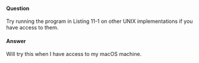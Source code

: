 #### Question

Try running the program in Listing 11-1 on other UNIX implementations if you 
have access to them.

#### Answer

Will try this when I have access to my macOS machine.
